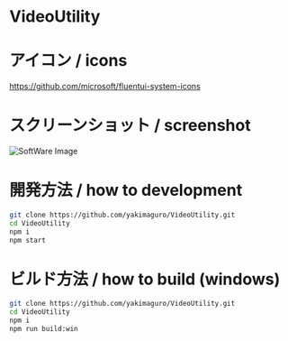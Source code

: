 # VideoUtility

# アイコン / icons
https://github.com/microsoft/fluentui-system-icons

# スクリーンショット / screenshot
![SoftWare Image](https://user-images.githubusercontent.com/54607611/153798821-65e81f4d-c8a6-47be-a14c-a7204c83cfdd.png)

# 開発方法 / how to development

```bash
git clone https://github.com/yakimaguro/VideoUtility.git
cd VideoUtility
npm i
npm start
```

# ビルド方法 / how to build (windows)

```bash
git clone https://github.com/yakimaguro/VideoUtility.git
cd VideoUtility
npm i
npm run build:win 
```
